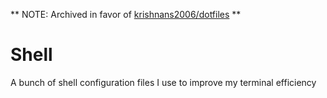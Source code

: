 ** NOTE: Archived in favor of [krishnans2006/dotfiles](https://github.com/krishnans2006/dotfiles) **

# Shell

A bunch of shell configuration files I use to improve my terminal efficiency
